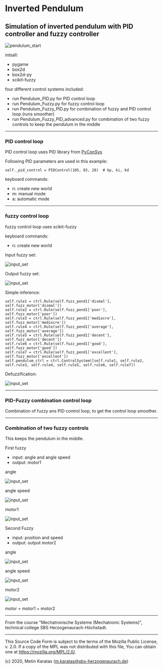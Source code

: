 # Inverted Pendulum

## Simulation of inverted pendulum with PID controller and fuzzy controller

![pendulum_start](pics/Pendulum.gif)

intsall:
- pygame
- box2d
- box2d-py
- scikit-fuzzy

four different control systems included:
- run Pendulum_PID.py for PID control loop
- run Pendulum_Fuzzy.py for fuzzy control loop 
- run Pendulum_Fuzzy_PID.py for combination of fuzzy and PID control loop (runs smoother)
- run Pendulum_Fuzzy_PID_advanced.py for combination of two fuzzy controls to keep the pendulum in the middle
___________________________________________________________________________________________
### PID control loop

PID control loop uses PID library from [PyConSys](https://github.com/mck-sbs/PyConSys)

Following PID parameters are used in this example:
```
self._pid_control = PIDControl(105, 83, 28)  # kp, ki, kd
```

keyboard commands:
- n: create new world
- m: manual mode
- a: automatic mode
___________________________________________________________________________________________
### fuzzy control loop
fuzzy control loop uses scikit-fuzzy

keyboard commands:
- n: create new world

Input fuzzy set:<br/>

![input_set](pics/input_set.png)



Output fuzzy set:<br/>

![input_set](pics/output_set.png)

Simple inference:
```
self.rule1 = ctrl.Rule(self.fuzz_pend1['dismal'], self.fuzz_motor['dismal'])
self.rule2 = ctrl.Rule(self.fuzz_pend1['poor'], self.fuzz_motor['poor'])
self.rule3 = ctrl.Rule(self.fuzz_pend1['mediocre'], self.fuzz_motor['mediocre'])
self.rule4 = ctrl.Rule(self.fuzz_pend1['average'], self.fuzz_motor['average'])
self.rule5 = ctrl.Rule(self.fuzz_pend1['decent'], self.fuzz_motor['decent'])
self.rule6 = ctrl.Rule(self.fuzz_pend1['good'], self.fuzz_motor['good'])
self.rule7 = ctrl.Rule(self.fuzz_pend1['excellent'], self.fuzz_motor['excellent'])
self.pendulum_ctrl = ctrl.ControlSystem([self.rule1, self.rule2, self.rule3, self.rule4, self.rule5, self.rule6, self.rule7])
```


Defuzzification:<br/>

![input_set](pics/defuzzification.png)
___________________________________________________________________________________________
### PID-Fuzzy combination control loop
Combination of fuzzy ans PID control loop, to get the control loop smoother.
___________________________________________________________________________________________
### Combination of two fuzzy controls
This keeps the pendulum in the middle. 

First fuzzy
- input: angle and angle speed
- output: motor1

angle<br/>

![input_set](pics/advanced_angle.png)

angle speed<br/>

![input_set](pics/advanced_angle_speed.png)

motor1<br/>

![input_set](pics/advanced_motor1.png)

Second Fuzzy
- input: position and speed
- output: output motor2

angle<br/>

![input_set](pics/advanced_position.png)

angle speed<br/>

![input_set](pics/advanced_speed.png)

motor2<br/>

![input_set](pics/advanced_motor2.png)

motor = motor1 + motor2
___________________________________________________________________________________________

From the course "Mechatronische Systeme (Mechatronic Systems)", technical college SBS Herzogenaurach-Höchstadt.

___________________________________________________________________________________________

This Source Code Form is subject to the terms of the Mozilla Public
License, v. 2.0. If a copy of the MPL was not distributed with this
file, You can obtain one at https://mozilla.org/MPL/2.0/.

(c) 2020, Metin Karatas (m.karatas@sbs-herzogenaurach.de)

